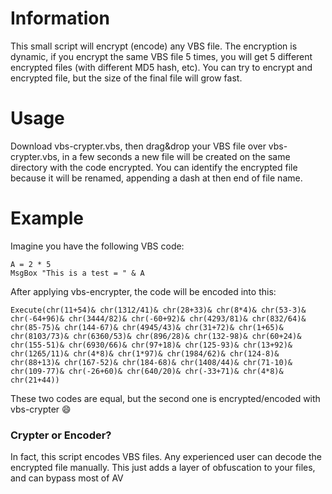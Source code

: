 # Information

This small script will encrypt (encode) any VBS file. The encryption is dynamic, if you encrypt the same VBS file 5 times, you will get 5 different encrypted files (with different MD5 hash, etc). You can try to encrypt and encrypted file, but the size of the final file will grow fast.


# Usage

Download vbs-crypter.vbs, then drag&drop your VBS file over vbs-crypter.vbs, in a few seconds a new file will be created on the same directory with the code encrypted. You can identify the encrypted file because it will be renamed, appending a dash at then end of file name.


# Example

Imagine you have the following VBS code:

    A = 2 * 5
    MsgBox "This is a test = " & A

After applying vbs-encrypter, the code will be encoded into this:

    Execute(chr(11+54)& chr(1312/41)& chr(28+33)& chr(8*4)& chr(53-3)& chr(-64+96)& chr(3444/82)& chr(-60+92)& chr(4293/81)& chr(832/64)& chr(85-75)& chr(144-67)& chr(4945/43)& chr(31+72)& chr(1+65)& chr(8103/73)& chr(6360/53)& chr(896/28)& chr(132-98)& chr(60+24)& chr(155-51)& chr(6930/66)& chr(97+18)& chr(125-93)& chr(13+92)& chr(1265/11)& chr(4*8)& chr(1*97)& chr(1984/62)& chr(124-8)& chr(88+13)& chr(167-52)& chr(184-68)& chr(1408/44)& chr(71-10)& chr(109-77)& chr(-26+60)& chr(640/20)& chr(-33+71)& chr(4*8)& chr(21+44))

These two codes are equal, but the second one is encrypted/encoded with vbs-crypter :smile:

### Crypter or Encoder?

In fact, this script encodes VBS files. Any experienced user can decode the encrypted file manually. This just adds a layer of obfuscation to your files, and can bypass most of AV
